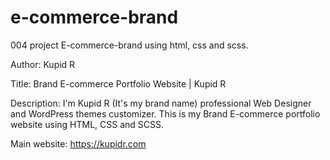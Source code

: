 # e-commerce-brand
004 project E-commerce-brand using html, css and scss.

Author: Kupid R

Title: Brand E-commerce Portfolio Website | Kupid R

Description: I'm Kupid R (It's my brand name) professional Web Designer and WordPress themes customizer. This is my Brand E-commerce portfolio website using HTML, CSS and SCSS.

Main website: https://kupidr.com